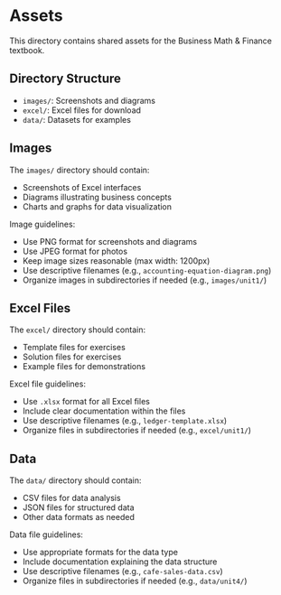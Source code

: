 # Assets

This directory contains shared assets for the Business Math & Finance textbook.

## Directory Structure

- `images/`: Screenshots and diagrams
- `excel/`: Excel files for download
- `data/`: Datasets for examples

## Images

The `images/` directory should contain:

- Screenshots of Excel interfaces
- Diagrams illustrating business concepts
- Charts and graphs for data visualization

Image guidelines:

- Use PNG format for screenshots and diagrams
- Use JPEG format for photos
- Keep image sizes reasonable (max width: 1200px)
- Use descriptive filenames (e.g., `accounting-equation-diagram.png`)
- Organize images in subdirectories if needed (e.g., `images/unit1/`)

## Excel Files

The `excel/` directory should contain:

- Template files for exercises
- Solution files for exercises
- Example files for demonstrations

Excel file guidelines:

- Use `.xlsx` format for all Excel files
- Include clear documentation within the files
- Use descriptive filenames (e.g., `ledger-template.xlsx`)
- Organize files in subdirectories if needed (e.g., `excel/unit1/`)

## Data

The `data/` directory should contain:

- CSV files for data analysis
- JSON files for structured data
- Other data formats as needed

Data file guidelines:

- Use appropriate formats for the data type
- Include documentation explaining the data structure
- Use descriptive filenames (e.g., `cafe-sales-data.csv`)
- Organize files in subdirectories if needed (e.g., `data/unit4/`)